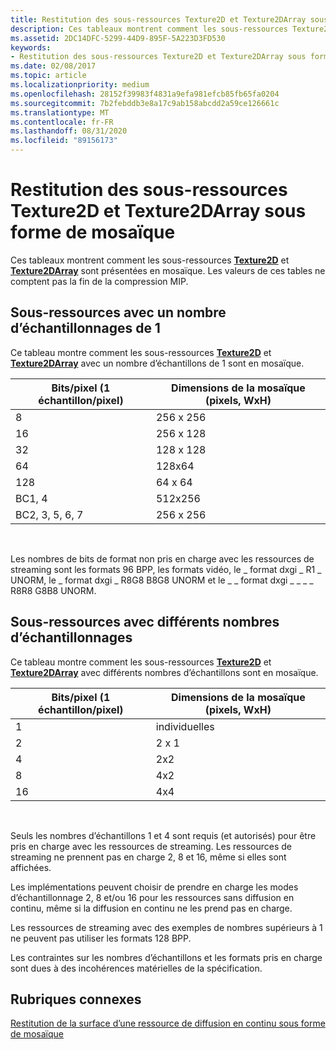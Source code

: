 ```yaml
---
title: Restitution des sous-ressources Texture2D et Texture2DArray sous forme de mosaïque
description: Ces tableaux montrent comment les sous-ressources Texture2D et Texture2DArray sont présentées en mosaïque.
ms.assetid: 2DC14DFC-5299-44D9-895F-5A223D3FD530
keywords:
- Restitution des sous-ressources Texture2D et Texture2DArray sous forme de mosaïque
ms.date: 02/08/2017
ms.topic: article
ms.localizationpriority: medium
ms.openlocfilehash: 28152f39983f4831a9efa981efcb85fb65fa0204
ms.sourcegitcommit: 7b2febddb3e8a17c9ab158abcdd2a59ce126661c
ms.translationtype: MT
ms.contentlocale: fr-FR
ms.lasthandoff: 08/31/2020
ms.locfileid: "89156173"
---
```

# <a name="texture2d-and-texture2darray-subresource-tiling"></a>Restitution des sous-ressources Texture2D et Texture2DArray sous forme de mosaïque


Ces tableaux montrent comment les sous-ressources [**Texture2D**](/windows/desktop/direct3dhlsl/sm5-object-texture2d) et [**Texture2DArray**](/windows/desktop/direct3dhlsl/sm5-object-texture2darray) sont présentées en mosaïque. Les valeurs de ces tables ne comptent pas la fin de la compression MIP.

## <a name="span-idsubresources-with-multisample-counts-of-1spanspan-idsubresources-with-multisample-counts-of-1spanspan-idsubresources-with-multisample-counts-of-1spansubresources-with-multisample-counts-of-1"></a><span id="Subresources-with-multisample-counts-of-1"></span><span id="subresources-with-multisample-counts-of-1"></span><span id="SUBRESOURCES-WITH-MULTISAMPLE-COUNTS-OF-1"></span>Sous-ressources avec un nombre d’échantillonnages de 1


Ce tableau montre comment les sous-ressources [**Texture2D**](/windows/desktop/direct3dhlsl/sm5-object-texture2d) et [**Texture2DArray**](/windows/desktop/direct3dhlsl/sm5-object-texture2darray) avec un nombre d’échantillons de 1 sont en mosaïque.

| Bits/pixel (1 échantillon/pixel) | Dimensions de la mosaïque (pixels, WxH) |
|-----------------------------|-------------------------------|
| 8                           | 256 x 256                       |
| 16                          | 256 x 128                       |
| 32                          | 128 x 128                       |
| 64                          | 128x64                        |
| 128                         | 64 x 64                         |
| BC1, 4                       | 512x256                       |
| BC2, 3, 5, 6, 7                 | 256 x 256                       |

 

Les nombres de bits de format non pris en charge avec les ressources de streaming sont les formats 96 BPP, les formats vidéo, le \_ format dxgi \_ R1 \_ UNORM, le \_ format dxgi \_ R8G8 B8G8 UNORM et le \_ \_ format dxgi \_ \_ \_ \_ R8R8 G8B8 UNORM.

## <a name="span-idsubresources-with-various-multisample-countsspanspan-idsubresources-with-various-multisample-countsspanspan-idsubresources-with-various-multisample-countsspansubresources-with-various-multisample-counts"></a><span id="Subresources-with-various-multisample-counts"></span><span id="subresources-with-various-multisample-counts"></span><span id="SUBRESOURCES-WITH-VARIOUS-MULTISAMPLE-COUNTS"></span>Sous-ressources avec différents nombres d’échantillonnages


Ce tableau montre comment les sous-ressources [**Texture2D**](/windows/desktop/direct3dhlsl/sm5-object-texture2d) et [**Texture2DArray**](/windows/desktop/direct3dhlsl/sm5-object-texture2darray) avec différents nombres d’échantillons sont en mosaïque.

| Bits/pixel (1 échantillon/pixel) | Dimensions de la mosaïque (pixels, WxH) |
|-----------------------------|-------------------------------|
| 1                           | individuelles                           |
| 2                           | 2 x 1                           |
| 4                           | 2x2                           |
| 8                           | 4x2                           |
| 16                          | 4x4                           |

 

Seuls les nombres d’échantillons 1 et 4 sont requis (et autorisés) pour être pris en charge avec les ressources de streaming. Les ressources de streaming ne prennent pas en charge 2, 8 et 16, même si elles sont affichées.

Les implémentations peuvent choisir de prendre en charge les modes d’échantillonnage 2, 8 et/ou 16 pour les ressources sans diffusion en continu, même si la diffusion en continu ne les prend pas en charge.

Les ressources de streaming avec des exemples de nombres supérieurs à 1 ne peuvent pas utiliser les formats 128 BPP.

Les contraintes sur les nombres d’échantillons et les formats pris en charge sont dues à des incohérences matérielles de la spécification.

## <a name="span-idrelated-topicsspanrelated-topics"></a><span id="related-topics"></span>Rubriques connexes


[Restitution de la surface d’une ressource de diffusion en continu sous forme de mosaïque](how-a-streaming-resource-s-area-is-tiled.md)

 

 